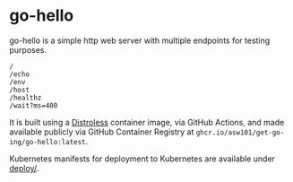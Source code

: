 # go-hello

go-hello is a simple http web server with multiple endpoints for testing purposes.

```
/
/echo
/env
/host
/healthz
/wait?ms=400
```

It is built using a [Distroless](https://github.com/GoogleContainerTools/distroless#distroless-container-images) container image, via GitHub Actions, and made available publicly via GitHub Container Registry at `ghcr.io/asw101/get-go-ing/go-hello:latest`.

Kubernetes manifests for deployment to Kubernetes are available under [deploy/](./deploy/).
